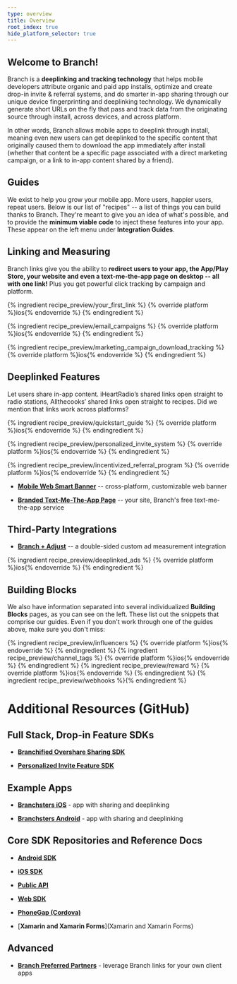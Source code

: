 ```yaml
---
type: overview
title: Overview
root_index: true
hide_platform_selector: true
---
```


## Welcome to Branch!

Branch is a **deeplinking and tracking technology** that helps mobile developers attribute organic and paid app installs, optimize and create drop-in invite & referral systems, and do smarter in-app sharing through our unique device fingerprinting and deeplinking technology. We dynamically generate short URLs on the fly that pass and track data from the originating source through install, across devices, and across platform.

In other words, Branch allows mobile apps to deeplink through install, meaning even new users can get deeplinked to the specific content that originally caused them to download the app immediately after install (whether that content be a specific page associated with a direct marketing campaign, or a link to in-app content shared by a friend).


## Guides

We exist to help you grow your mobile app. More users, happier users, repeat users. Below is our list of "recipes" -- a list of things you can build thanks to Branch. They're meant to give you an idea of what's possible, and to provide the **minimum viable code** to inject these features into your app. These appear on the left menu under **Integration Guides**.


## Linking and Measuring

Branch links give you the ability to **redirect users to your app, the App/Play Store, your website and even a text-me-the-app page on desktop -- all with one link!** Plus you get powerful click tracking by campaign and platform.

{% ingredient recipe_preview/your_first_link %}
	{% override platform %}ios{% endoverride %}
{% endingredient %}

{% ingredient recipe_preview/email_campaigns %}
	{% override platform %}ios{% endoverride %}
{% endingredient %}

{% ingredient recipe_preview/marketing_campaign_download_tracking %}
	{% override platform %}ios{% endoverride %}
{% endingredient %}



## Deeplinked Features

Let users share in-app content. iHeartRadio’s shared links open straight to radio stations, Allthecooks’ shared links open straight to recipes. Did we mention that links work across platforms?

{% ingredient recipe_preview/quickstart_guide %}
	{% override platform %}ios{% endoverride %}
{% endingredient %}

{% ingredient recipe_preview/personalized_invite_system %}
	{% override platform %}ios{% endoverride %}
{% endingredient %}

{% ingredient recipe_preview/incentivized_referral_program %}
	{% override platform %}ios{% endoverride %}
{% endingredient %}

* [**Mobile Web Smart Banner**](/recipes/your_first_link/ios/) -- cross-platform, customizable web banner

* [**Branded Text-Me-The-App Page**](/recipes/text-me-the-app/) -- your site, Branch's free text-me-the-app service



## Third-Party Integrations

* [**Branch + Adjust**](/recipes/double_sided_third_party_integration/) -- a double-sided custom ad measurement integration

{% ingredient recipe_preview/deeplinked_ads %}
	{% override platform %}ios{% endoverride %}
{% endingredient %}



## Building Blocks

We also have information separated into several individualized **Building Blocks** pages, as you can see on the left. These list out the snippets that comprise our guides. Even if you don't work through one of the guides above, make sure you don't miss:

{% ingredient recipe_preview/influencers %}
	{% override platform %}ios{% endoverride %}
{% endingredient %}
{% ingredient recipe_preview/channel_tags %}
	{% override platform %}ios{% endoverride %}
{% endingredient %}
{% ingredient recipe_preview/reward %}
	{% override platform %}ios{% endoverride %}
{% endingredient %}
{% ingredient recipe_preview/webhooks %}{% endingredient %}


# Additional Resources (GitHub)

## Full Stack, Drop-in Feature SDKs

* [**Branchified Overshare Sharing SDK**](https://github.com/BranchMetrics/overshare-deeplinking-kit)

* [**Personalized Invite Feature SDK**](https://github.com/BranchMetrics/Branch-iOS-Invite-SDK)


## Example Apps

* [**Branchsters iOS**](https://github.com/BranchMetrics/Branchster-iOS) - app with sharing and deeplinking

* [**Branchsters Android**](https://github.com/BranchMetrics/Branchster-Android) - app with sharing and deeplinking


## Core SDK Repositories and Reference Docs

* [**Android SDK**](https://github.com/BranchMetrics/Branch-Android-SDK)

* [**iOS SDK**](https://github.com/BranchMetrics/Branch-iOS-SDK)

* [**Public API**](https://github.com/BranchMetrics/Branch-Public-API)

* [**Web SDK**](https://github.com/BranchMetrics/Web-SDK)

* [**PhoneGap (Cordova)**](https://github.com/BranchMetrics/Branch_PhoneGap_SDK)

* [**Xamarin and Xamarin Forms**](Xamarin and Xamarin Forms)


## Advanced

* [**Branch Preferred Partners**](https://github.com/BranchMetrics/Branch-Integration-Guides/blob/master/bpp-guide.md) - leverage Branch links for your own client apps

